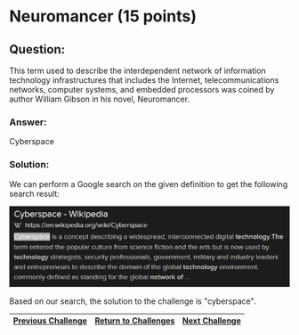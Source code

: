 # Neuromancer (15 points)

## Question:

This term used to describe the interdependent network of information technology infrastructures that includes the Internet, telecommunications networks, computer systems, and embedded processors was coined by author William Gibson in his novel, Neuromancer.

### Answer:

Cyberspace

### Solution:

We can perform a Google search on the given definition to get the following search result:

[![search-result.png](search-result.png)](https://duckduckgo.com/?t=ffab&q=interdependent+network+of+information+technology+infrastructures+that+includes+the+Internet%2C+telecommunications+networks%2C+computer+systems%2C+and+embedded+processors+was+coined+by+author+William+Gibson+in+his+novel%2C+Neuromancer&atb=v1-1&ia=web)

Based on our search, the solution to the challenge is "cyberspace".

| [Previous Challenge](/Challenges/Oversee-And-Govern/7) | [Return to Challenges](/Challenges/../../../#modules) | [Next Challenge](/Challenges/Oversee-And-Govern/9) |
| :------- | :-----: | ------: |